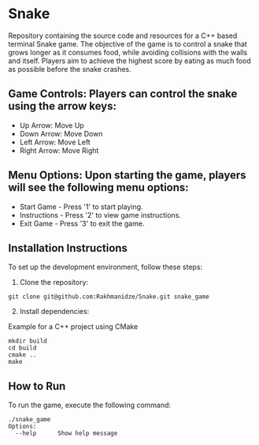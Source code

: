 # Snake
Repository containing the source code and resources for a C++ based terminal Snake game. The objective of the game is to control a snake that grows longer as it consumes food, while avoiding collisions with the walls and itself. Players aim to achieve the highest score by eating as much food as possible before the snake crashes.

## Game Controls: Players can control the snake using the arrow keys:
- Up Arrow: Move Up
- Down Arrow: Move Down
- Left Arrow: Move Left
- Right Arrow: Move Right

## Menu Options: Upon starting the game, players will see the following menu options:
- Start Game - Press '1' to start playing.
- Instructions - Press '2' to view game instructions.
- Exit Game - Press '3' to exit the game.

## Installation Instructions
To set up the development environment, follow these steps:

1) Clone the repository:

```git clone git@github.com:Rakhmanidze/Snake.git snake_game```

2) Install dependencies:

Example for a C++ project using CMake
```
mkdir build
cd build
cmake ..
make
```
## How to Run
To run the game, execute the following command:
```
./snake_game
Options:
  --help      Show help message
```
